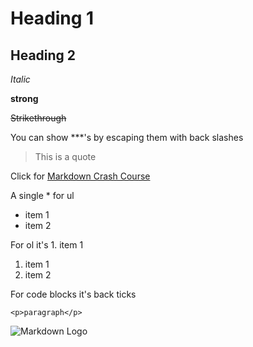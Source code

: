 <!-- Headings -->

# Heading 1
## Heading 2

<!-- Italics, strong -->
*Italic*

**strong**

~~Strikethrough~~

<!-- Escaping characters -->
You can show \***'s by escaping them with back slashes

>This is a quote

Click for  [Markdown Crash Course](https://www.youtube.com/watch?v=HUBNt18RFbo)

A single \* for ul
* item 1
* item 2

For ol it's 1. item 1

1. item 1
2. item 2

For code blocks it's back ticks

`<p>paragraph</p>`

![Markdown Logo](https://markdown-here.com/img/logo-2015/austin.png)


